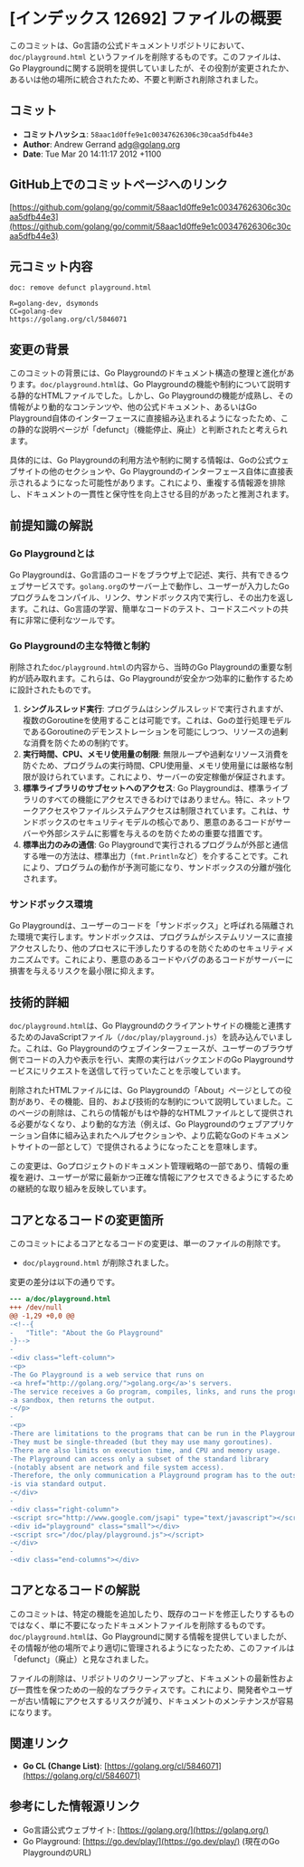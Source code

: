 # [インデックス 12692] ファイルの概要

このコミットは、Go言語の公式ドキュメントリポジトリにおいて、`doc/playground.html` というファイルを削除するものです。このファイルは、Go Playgroundに関する説明を提供していましたが、その役割が変更されたか、あるいは他の場所に統合されたため、不要と判断され削除されました。

## コミット

*   **コミットハッシュ**: `58aac1d0ffe9e1c00347626306c30caa5dfb44e3`
*   **Author**: Andrew Gerrand <adg@golang.org>
*   **Date**: Tue Mar 20 14:11:17 2012 +1100

## GitHub上でのコミットページへのリンク

[https://github.com/golang/go/commit/58aac1d0ffe9e1c00347626306c30caa5dfb44e3](https://github.com/golang/go/commit/58aac1d0ffe9e1c00347626306c30caa5dfb44e3)

## 元コミット内容

```
doc: remove defunct playground.html

R=golang-dev, dsymonds
CC=golang-dev
https://golang.org/cl/5846071
```

## 変更の背景

このコミットの背景には、Go Playgroundのドキュメント構造の整理と進化があります。`doc/playground.html`は、Go Playgroundの機能や制約について説明する静的なHTMLファイルでした。しかし、Go Playgroundの機能が成熟し、その情報がより動的なコンテンツや、他の公式ドキュメント、あるいはGo Playground自体のインターフェースに直接組み込まれるようになったため、この静的な説明ページが「defunct」（機能停止、廃止）と判断されたと考えられます。

具体的には、Go Playgroundの利用方法や制約に関する情報は、Goの公式ウェブサイトの他のセクションや、Go Playgroundのインターフェース自体に直接表示されるようになった可能性があります。これにより、重複する情報源を排除し、ドキュメントの一貫性と保守性を向上させる目的があったと推測されます。

## 前提知識の解説

### Go Playgroundとは

Go Playgroundは、Go言語のコードをブラウザ上で記述、実行、共有できるウェブサービスです。`golang.org`のサーバー上で動作し、ユーザーが入力したGoプログラムをコンパイル、リンク、サンドボックス内で実行し、その出力を返します。これは、Go言語の学習、簡単なコードのテスト、コードスニペットの共有に非常に便利なツールです。

### Go Playgroundの主な特徴と制約

削除された`doc/playground.html`の内容から、当時のGo Playgroundの重要な制約が読み取れます。これらは、Go Playgroundが安全かつ効率的に動作するために設計されたものです。

1.  **シングルスレッド実行**: プログラムはシングルスレッドで実行されますが、複数のGoroutineを使用することは可能です。これは、Goの並行処理モデルであるGoroutineのデモンストレーションを可能にしつつ、リソースの過剰な消費を防ぐための制約です。
2.  **実行時間、CPU、メモリ使用量の制限**: 無限ループや過剰なリソース消費を防ぐため、プログラムの実行時間、CPU使用量、メモリ使用量には厳格な制限が設けられています。これにより、サーバーの安定稼働が保証されます。
3.  **標準ライブラリのサブセットへのアクセス**: Go Playgroundは、標準ライブラリのすべての機能にアクセスできるわけではありません。特に、ネットワークアクセスやファイルシステムアクセスは制限されています。これは、サンドボックスのセキュリティモデルの核心であり、悪意のあるコードがサーバーや外部システムに影響を与えるのを防ぐための重要な措置です。
4.  **標準出力のみの通信**: Go Playgroundで実行されるプログラムが外部と通信する唯一の方法は、標準出力（`fmt.Println`など）を介することです。これにより、プログラムの動作が予測可能になり、サンドボックスの分離が強化されます。

### サンドボックス環境

Go Playgroundは、ユーザーのコードを「サンドボックス」と呼ばれる隔離された環境で実行します。サンドボックスは、プログラムがシステムリソースに直接アクセスしたり、他のプロセスに干渉したりするのを防ぐためのセキュリティメカニズムです。これにより、悪意のあるコードやバグのあるコードがサーバーに損害を与えるリスクを最小限に抑えます。

## 技術的詳細

`doc/playground.html`は、Go Playgroundのクライアントサイドの機能と連携するためのJavaScriptファイル（`/doc/play/playground.js`）を読み込んでいました。これは、Go Playgroundのウェブインターフェースが、ユーザーのブラウザ側でコードの入力や表示を行い、実際の実行はバックエンドのGo Playgroundサービスにリクエストを送信して行っていたことを示唆しています。

削除されたHTMLファイルには、Go Playgroundの「About」ページとしての役割があり、その機能、目的、および技術的な制約について説明していました。このページの削除は、これらの情報がもはや静的なHTMLファイルとして提供される必要がなくなり、より動的な方法（例えば、Go Playgroundのウェブアプリケーション自体に組み込まれたヘルプセクションや、より広範なGoのドキュメントサイトの一部として）で提供されるようになったことを意味します。

この変更は、Goプロジェクトのドキュメント管理戦略の一部であり、情報の重複を避け、ユーザーが常に最新かつ正確な情報にアクセスできるようにするための継続的な取り組みを反映しています。

## コアとなるコードの変更箇所

このコミットによるコアとなるコードの変更は、単一のファイルの削除です。

*   `doc/playground.html` が削除されました。

変更の差分は以下の通りです。

```diff
--- a/doc/playground.html
+++ /dev/null
@@ -1,29 +0,0 @@
-<!--{
-	"Title": "About the Go Playground"
-}-->
-
-<div class="left-column">
-<p>
-The Go Playground is a web service that runs on
-<a href="http://golang.org/">golang.org</a>'s servers.
-The service receives a Go program, compiles, links, and runs the program inside
-a sandbox, then returns the output.
-</p>
-
-<p>
-There are limitations to the programs that can be run in the Playground.
-They must be single-threaded (but they may use many goroutines).
-There are also limits on execution time, and CPU and memory usage.
-The Playground can access only a subset of the standard library
-(notably absent are network and file system access).
-Therefore, the only communication a Playground program has to the outside world
-is via standard output.
-</div>
-
-<div class="right-column">
-<script src="http://www.google.com/jsapi" type="text/javascript"></script>
-<div id="playground" class="small"></div>
-<script src="/doc/play/playground.js"></script>
-</div>
-
-<div class="end-columns"></div>
```

## コアとなるコードの解説

このコミットは、特定の機能を追加したり、既存のコードを修正したりするものではなく、単に不要になったドキュメントファイルを削除するものです。`doc/playground.html`は、Go Playgroundに関する情報を提供していましたが、その情報が他の場所でより適切に管理されるようになったため、このファイルは「defunct」（廃止）と見なされました。

ファイルの削除は、リポジトリのクリーンアップと、ドキュメントの最新性および一貫性を保つための一般的なプラクティスです。これにより、開発者やユーザーが古い情報にアクセスするリスクが減り、ドキュメントのメンテナンスが容易になります。

## 関連リンク

*   **Go CL (Change List)**: [https://golang.org/cl/5846071](https://golang.org/cl/5846071)

## 参考にした情報源リンク

*   Go言語公式ウェブサイト: [https://golang.org/](https://golang.org/)
*   Go Playground: [https://go.dev/play/](https://go.dev/play/) (現在のGo PlaygroundのURL)
